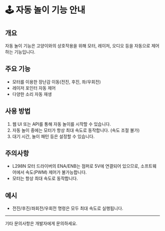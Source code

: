 # 🕹️ 자동 놀이 기능 안내

## 개요
자동 놀이 기능은 고양이와의 상호작용을 위해 모터, 레이저, 오디오 등을 자동으로 제어하는 기능입니다.

## 주요 기능
- 모터를 이용한 장난감 이동(전진, 후진, 좌/우회전)
- 레이저 포인터 자동 제어
- 다양한 소리 자동 재생

## 사용 방법
1. 웹 UI 또는 API를 통해 자동 놀이를 시작할 수 있습니다.
2. 자동 놀이 중에는 모터가 항상 최대 속도로 동작합니다. (속도 조절 불가)
3. 대기 시간, 놀이 패턴 등은 설정할 수 있습니다.

## 주의사항
- L298N 모터 드라이버의 ENA/ENB는 점퍼로 5V에 연결되어 있으므로, 소프트웨어에서 속도(PWM) 제어가 불가능합니다.
- 모터는 항상 최대 속도로 동작합니다.

## 예시
- 전진/후진/좌회전/우회전 명령은 모두 최대 속도로 실행됩니다.

---

기타 문의사항은 개발자에게 문의하세요. 